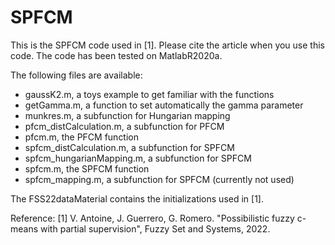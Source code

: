 # SPFCM
This is the SPFCM code used in [1]. Please cite the article when you use this code. The code has been tested on MatlabR2020a.

The following files are available:
- gaussK2.m, a toys example to get familiar with the functions
- getGamma.m, a function to set automatically the gamma parameter
- munkres.m, a subfunction for Hungarian mapping
- pfcm_distCalculation.m, a subfunction for PFCM
- pfcm.m, the PFCM function
- spfcm_distCalculation.m, a subfunction for SPFCM
- spfcm_hungarianMapping.m, a subfunction for SPFCM
- spfcm.m, the SPFCM function
- spfcm_mapping.m, a subfunction for SPFCM (currently not used)

The FSS22dataMaterial contains the initializations used in [1].

Reference:
[1] V. Antoine, J. Guerrero, G. Romero. "Possibilistic fuzzy c-means with partial supervision", Fuzzy Set and Systems, 2022.
